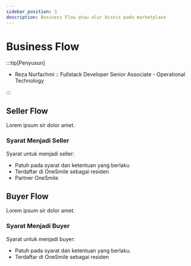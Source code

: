 ```yaml
---
sidebar_position: 3
description: Business Flow atau alur bisnis pada marketplace
---
```


# Business Flow

:::tip[Penyusun]

- Reza Nurfachmi :: Fullstack Developer Senior Associate - Operational Technology

:::

## Seller Flow

Lorem ipsum sir dolor amet.

### Syarat Menjadi Seller

Syarat untuk menjadi seller:

- Patuh pada syarat dan ketentuan yang berlaku
- Terdaftar di OneSmile sebagai residen
- Partner OneSmile

## Buyer Flow

Lorem ipsum sir dolor amet.

### Syarat Menjadi Buyer

Syarat untuk menjadi buyer:

- Patuh pada syarat dan ketentuan yang berlaku.
- Terdaftar di OneSmile sebagai residen